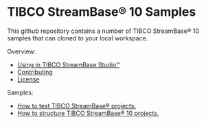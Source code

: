 # TIBCO StreamBase&reg; 10 Samples

This github repository contains a number of TIBCO StreamBase&reg; 10 samples that can cloned to your local workspace.

Overview:

* [Using in TIBCO StreamBase Studio&trade;](docs/studio.md)
* [Contributing](docs/contributing.md)
* [License](docs/LICENSE)

Samples:

* [How to test TIBCO StreamBase&reg; projects.](testing)
* [How to structure TIBCO StreamBase&reg; 10 projects.](structure)
